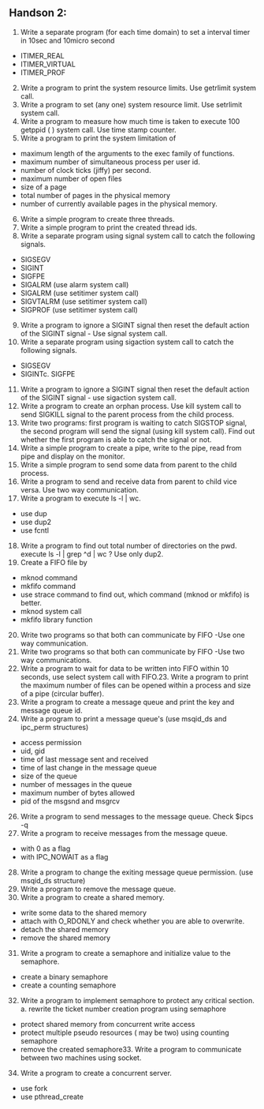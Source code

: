 ## Handson 2:
1. Write a separate program (for each time domain) to set a interval timer in 10sec and
10micro second
* ITIMER_REAL
* ITIMER_VIRTUAL
* ITIMER_PROF
2. Write a program to print the system resource limits. Use getrlimit system call.
3. Write a program to set (any one) system resource limit. Use setrlimit system call.
4. Write a program to measure how much time is taken to execute 100 getppid ( )
system call. Use time stamp counter.
5. Write a program to print the system limitation of
* maximum length of the arguments to the exec family of functions.
* maximum number of simultaneous process per user id.
* number of clock ticks (jiffy) per second.
* maximum number of open files
* size of a page
* total number of pages in the physical memory
* number of currently available pages in the physical memory.
6. Write a simple program to create three threads.
7. Write a simple program to print the created thread ids.
8. Write a separate program using signal system call to catch the following signals.
* SIGSEGV
* SIGINT
* SIGFPE
* SIGALRM (use alarm system call)
* SIGALRM (use setitimer system call)
* SIGVTALRM (use setitimer system call)
* SIGPROF (use setitimer system call)
9. Write a program to ignore a SIGINT signal then reset the default action of the SIGINT
signal - Use signal system call.
10. Write a separate program using sigaction system call to catch the following signals.
* SIGSEGV
* SIGINTc. SIGFPE
11. Write a program to ignore a SIGINT signal then reset the default action of the SIGINT signal -
use sigaction system call.
12. Write a program to create an orphan process. Use kill system call to send SIGKILL signal to
the parent process from the child process.
13. Write two programs: first program is waiting to catch SIGSTOP signal, the second program
will send the signal (using kill system call). Find out whether the first program is able to catch
the signal or not.
14. Write a simple program to create a pipe, write to the pipe, read from pipe and display on
the monitor.
15. Write a simple program to send some data from parent to the child process.
16. Write a program to send and receive data from parent to child vice versa. Use two way
communication.
17. Write a program to execute ls -l | wc.
* use dup
* use dup2
* use fcntl
18. Write a program to find out total number of directories on the pwd.
execute ls -l | grep ^d | wc ? Use only dup2.
19. Create a FIFO file by
* mknod command
* mkfifo command
* use strace command to find out, which command (mknod or mkfifo) is better.
* mknod system call
* mkfifo library function
20. Write two programs so that both can communicate by FIFO -Use one way communication.
21. Write two programs so that both can communicate by FIFO -Use two way communications.
22. Write a program to wait for data to be written into FIFO within 10 seconds, use select
system call with FIFO.23. Write a program to print the maximum number of files can be opened within a process and
size of a pipe (circular buffer).
24. Write a program to create a message queue and print the key and message queue id.
25. Write a program to print a message queue's (use msqid_ds and ipc_perm structures)
* access permission
* uid, gid
* time of last message sent and received
* time of last change in the message queue
* size of the queue
* number of messages in the queue
* maximum number of bytes allowed
* pid of the msgsnd and msgrcv
26. Write a program to send messages to the message queue. Check $ipcs -q
27. Write a program to receive messages from the message queue.
* with 0 as a flag
* with IPC_NOWAIT as a flag
28. Write a program to change the exiting message queue permission. (use msqid_ds structure)
29. Write a program to remove the message queue.
30. Write a program to create a shared memory.
* write some data to the shared memory
* attach with O_RDONLY and check whether you are able to overwrite.
* detach the shared memory
* remove the shared memory
31. Write a program to create a semaphore and initialize value to the semaphore.
* create a binary semaphore
* create a counting semaphore
32. Write a program to implement semaphore to protect any critical section.
a. rewrite the ticket number creation program using semaphore
* protect shared memory from concurrent write access
* protect multiple pseudo resources ( may be two) using counting semaphore
* remove the created semaphore33. Write a program to communicate between two machines using socket.
34. Write a program to create a concurrent server.
* use fork
* use pthread_create